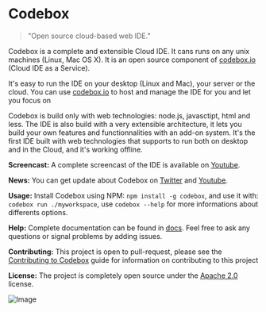 # Codebox
> "Open source cloud-based web IDE."

Codebox is a complete and extensible Cloud IDE. It cans runs on any unix machines (Linux, Mac OS X). It is an open source component of [codebox.io](https://www.codebox.io) (Cloud IDE as a Service).

It's easy to run the IDE on your desktop (Linux and Mac), your server or the cloud. You can use [codebox.io](https://www.codebox.io) to host and manage the IDE for you and let you focus on 

Codebox is build only with web technologies: node.js, javasctipt, html and less. The IDE is also build with a very extensible architecture, it lets you build your own features and functionnalities with an add-on system. It's the first IDE built with web technologies that supports to run both on desktop and in the Cloud, and it's working offline.

**Screencast:** A complete screencast of the IDE is available on [Youtube](https://www.youtube.com/watch?v=xvPEngyXA2A).

**News:** You can get update about Codebox on [Twitter](https://twitter.com/CodeboxIO) and [Youtube](http://www.youtube.com/channel/UCWocQwS2VmDS3Ej0LQYWVIw).

**Usage:** Install Codebox using NPM: ```npm install -g codebox```, and use it with: ```codebox run ./myworkspace```, use ```codebox --help``` for more informations about differents options.

**Help:** Complete documentation can be found in [docs](../master/docs). Feel free to ask any questions or signal problems by adding issues.

**Contributing:** This project is open to pull-request, please see the [Contributing to Codebox](../master/CONTRIBUTING.md) guide for information on contributing to this project

**License:** The project is completely open source under the [Apache 2.0](https://github.com/FriendCode/codebox/blob/master/docs) license.

![Image](../master/docs/assets/base.png?raw=true)
